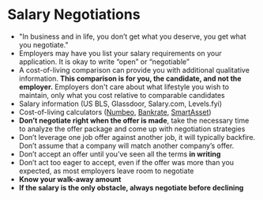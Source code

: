 # Salary Negotiations
- "In business and in life, you don’t get what you deserve, you get what you negotiate."
- Employers may have you list your salary requirements on your application. It is okay to write “open” or “negotiable”
- A cost-of-living comparison can provide you with additional qualitative information. **This comparison is for you, the candidate, and not the employer.** Employers don't care about what lifestyle you wish to maintain, only what you cost relative to comparable candidates
- Salary information (US BLS, Glassdoor, Salary.com, Levels.fyi)
- Cost-of-living calculators ([Numbeo](https://www.numbeo.com/cost-of-living/), [Bankrate](https://www.bankrate.com/real-estate/cost-of-living-calculator/), [SmartAsset](https://smartasset.com/mortgage/cost-of-living-calculator))
- **Don’t negotiate right when the offer is made**, take the necessary time to analyze the offer package and come up with negotiation strategies
- Don’t leverage one job offer against another job, it will typically backfire. Don’t assume that a company will match another company’s offer.
- Don’t accept an offer until you’ve seen all the terms **in writing**
- Don’t act too eager to accept, even if the offer was more than you expected, as most employers leave room to negotiate
- **Know your walk-away amount**
- **If the salary is the only obstacle, always negotiate before declining**
